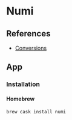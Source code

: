 # Numi

## References

- [Conversions](https://numi.io/docs/)

## App

### Installation

#### Homebrew

```sh
brew cask install numi
```

<!-- ####

```txt
# Sample
8 / (45 - 20%) = 0.22
5 inches in cm = 12.7 cm
$9 in Euro = € 8.14
``` -->
